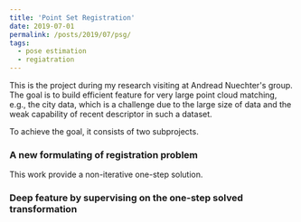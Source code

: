 ```yaml
---
title: 'Point Set Registration'
date: 2019-07-01
permalink: /posts/2019/07/psg/
tags:
  - pose estimation
  - regiatration 
---
```


This is the project during my research visiting at Andread Nuechter's group. The goal is to build efficient feature for very large point cloud matching, e.g., the city data, which is a challenge due to the large size of data and the weak capability of recent descriptor in such a dataset.

To achieve the goal, it consists of two subprojects.

### A new formulating of registration problem
This work provide a non-iterative one-step solution.

### Deep feature by supervising on the one-step solved transformation
